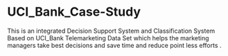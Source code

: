 # UCI_Bank_Case-Study
This is an integrated Decision Support System and Classification System Based on UCI_Bank Telemarketing Data Set which helps the marketing managers take best decisions and save time and reduce point less efforts .
